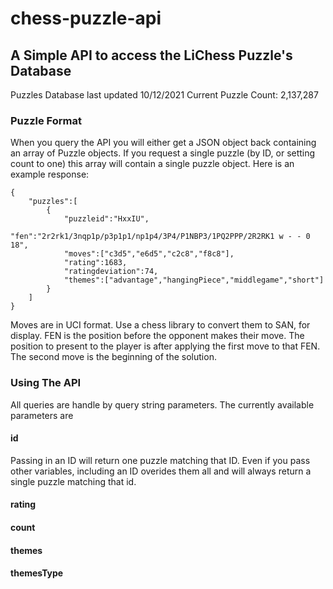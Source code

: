 # chess-puzzle-api
## A Simple API to access the LiChess Puzzle's Database
Puzzles Database last updated 10/12/2021
Current Puzzle Count: 2,137,287

### Puzzle Format
When you query the API you will either get a JSON object back containing an array of Puzzle objects. If you request a single puzzle (by ID, or setting count to one) this array will contain a single puzzle object.
Here is an example response:
```
{
    "puzzles":[
        {
            "puzzleid":"HxxIU",
            "fen":"2r2rk1/3nqp1p/p3p1p1/np1p4/3P4/P1NBP3/1PQ2PPP/2R2RK1 w - - 0 18",
            "moves":["c3d5","e6d5","c2c8","f8c8"],
            "rating":1683,
            "ratingdeviation":74,
            "themes":["advantage","hangingPiece","middlegame","short"]
        }
    ]
}
```
Moves are in UCI format. Use a chess library to convert them to SAN, for display.
FEN is the position before the opponent makes their move.
The position to present to the player is after applying the first move to that FEN.
The second move is the beginning of the solution.

### Using The API
All queries are handle by query string parameters. The currently available parameters are

#### id
Passing in an ID will return one puzzle matching that ID. Even if you pass other variables, including an ID overides them all and will always return a single puzzle matching that id.

#### rating


#### count


#### themes


#### themesType